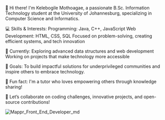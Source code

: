 👋 Hi there! I'm Kelebogile Mothoagae, a passionate B.Sc. Information Technology student at the University of Johannesburg, specializing in Computer Science and Informatics.

💻 Skills & Interests:
Programming: Java, C++, JavaScript
Web Development: HTML, CSS, SQL
Focused on problem-solving, creating efficient systems, and tech innovation

🌱 Currently:
Exploring advanced data structures and web development
Working on projects that make technology more accessible

🎯 Goals:
To build impactful solutions for underprivileged communities and inspire others to embrace technology.

🌟 Fun fact: I'm a tutor who loves empowering others through knowledge sharing!

🚀 Let’s collaborate on coding challenges, innovative projects, and open-source contributions!

![Mappr_Front_End_Developer_md](https://github.com/user-attachments/assets/af4fffd0-85eb-48cb-9662-0a25e66d63ac)

